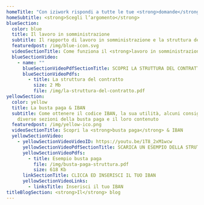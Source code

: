 ```yaml
---
homeTitle: "Con iziwork rispondi a tutte le tue <strong>domande</strong> riguardo:"
homeSubtitle: <strong>Scegli l’argomento</strong>
blueSection:
  color: blue
  title: Il lavoro in somministrazione
  subtitle: Il rapporto di lavoro in somministrazione e la struttura del contratto
  featuredpost: /img/blue-icon.svg
  videoSectionTitle: Come funziona il <strong>lavoro in somministrazione?</strong>
  blueSectionVideo:
    - name: ""
      blueSectionVideoPdfSectionTitle: SCOPRI LA STRUTTURA DEL CONTRATTO
      blueSectionVideoPdfs:
        - title: La struttura del contratto
          size: 2 Mb
          file: /img/la-struttura-del-contratto.pdf
yellowSection:
  color: yellow
  title: La busta paga & IBAN
  subtitle: Come ottenere il codice IBAN, la sua utilità, alcuni consigli sulle
    diverse sezioni della busta paga e il loro contenuto
  featuredpost: /img/yellow-ico.png
  videoSectionTitle: Scopri la <strong>busta paga</strong> & IBAN
  yellowSectionVideo:
    - yellowSectionVideoVideoID: https://youtu.be/1T8_2xM1wcw
      yellowSectionVideoPdfSectionTitle: SCARICA UN ESEMPIO DELLA STRUTTURA DELLA BUSTA PAGA
      yellowSectionVideoPdfs:
        - title: Esempio busta paga
          file: /img/busta-paga-struttura.pdf
          size: 618 Kb
      linkSectionTitle: CLICCA ED INSERISCI IL TUO IBAN
      yellowSectionVideoLinks:
        - linksTitle: Inserisci il tuo IBAN
titleBlogSection: <strong>Il</strong> blog
---
```

